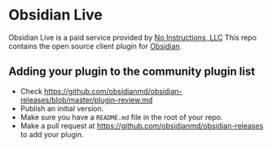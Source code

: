 # Obsidian Live

Obsidian Live is a paid service provided by [No Instructions, LLC](https://noinstructions.ai)
This repo contains the open source client plugin for [Obsidian](https://obsidian.md).

## Adding your plugin to the community plugin list

- Check https://github.com/obsidianmd/obsidian-releases/blob/master/plugin-review.md
- Publish an initial version.
- Make sure you have a `README.md` file in the root of your repo.
- Make a pull request at https://github.com/obsidianmd/obsidian-releases to add your plugin.
